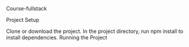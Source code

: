 Course-fullstack

Project Setup

Clone or download the project. In the project directory, run npm install to install dependencies. Running the Project
